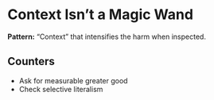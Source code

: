 # Context Isn’t a Magic Wand
**Pattern:** “Context” that intensifies the harm when inspected.

## Counters
- Ask for measurable greater good
- Check selective literalism
